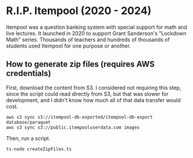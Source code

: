 # R.I.P. Itempool (2020 - 2024)

Itempool was a question banking system with special support for math and
live lectures. It launched in 2020 to support Grant Sanderson's "Lockdown Math"
series. Thousands of teachers and hundreds of thousands of students used
Itempool for one purpose or another.

## How to generate zip files (requires AWS credentials)

First, download the content from S3. I considered not requiring this step,
since the script could read directly from S3, but that was slower for
development, and I didn't know how much all of that data transfer would cost.

```
aws s3 sync s3://itempool-db-exported/itempool-db-export database/paraquet
aws s3 sync s3://public.itempooluserdata.com images
```

Then, run a script.

```
ts-node createZipFiles.ts
```
